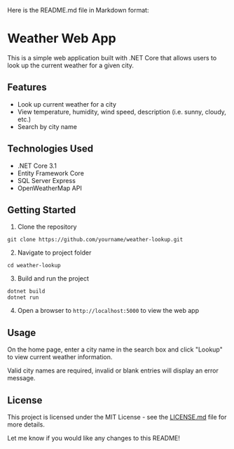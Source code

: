 Here is the README.md file in Markdown format:

# Weather Web App

This is a simple web application built with .NET Core that allows users to look up the current weather for a given city.

## Features

- Look up current weather for a city
- View temperature, humidity, wind speed, description (i.e. sunny, cloudy, etc.) 
- Search by city name

## Technologies Used

- .NET Core 3.1
- Entity Framework Core
- SQL Server Express
- OpenWeatherMap API

## Getting Started

1. Clone the repository

```
git clone https://github.com/yourname/weather-lookup.git
```

2. Navigate to project folder

```
cd weather-lookup
```

3. Build and run the project

```
dotnet build
dotnet run
```

4. Open a browser to `http://localhost:5000` to view the web app


## Usage

On the home page, enter a city name in the search box and click "Lookup" to view current weather information.

Valid city names are required, invalid or blank entries will display an error message.


## License

This project is licensed under the MIT License - see the [LICENSE.md](LICENSE.md) file for more details.

Let me know if you would like any changes to this README!
